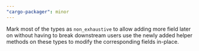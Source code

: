 ```yaml
---
"cargo-packager": minor
---
```


Mark most of the types as `non_exhaustive` to allow adding more field later on without having to break downstream users use the newly added helper methods on these types to modify the corresponding fields in-place.
